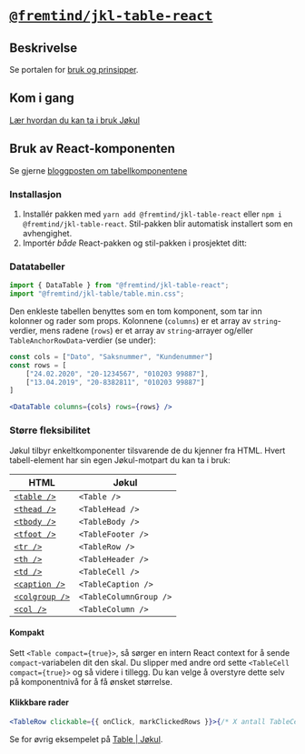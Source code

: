 # [`@fremtind/jkl-table-react`](https://jokul.fremtind.no/komponenter/table)

## Beskrivelse

Se portalen for [bruk og prinsipper](https://jokul.fremtind.no/komponenter/table).

## Kom i gang

[Lær hvordan du kan ta i bruk Jøkul](https://jokul.fremtind.no/developer/getting-started/)

## Bruk av React-komponenten

Se gjerne [bloggposten om tabellkomponentene](https://jokul.fremtind.no/blog/tabeller/tabeller-i-2021/)

### Installasjon

1. Installér pakken med `yarn add @fremtind/jkl-table-react` eller `npm i @fremtind/jkl-table-react`. Stil-pakken blir automatisk installert som en avhengighet.
2. Importér _både_ React-pakken og stil-pakken i prosjektet ditt:

### Datatabeller

```js
import { DataTable } from "@fremtind/jkl-table-react";
import "@fremtind/jkl-table/table.min.css";
```

Den enkleste tabellen benyttes som en tom komponent, som tar inn kolonner og rader som props. Kolonnene (`columns`) er et array av `string`-verdier, mens radene (`rows`) er et array av `string`-arrayer og/eller `TableAnchorRowData`-verdier (se under):

```jsx
const cols = ["Dato", "Saksnummer", "Kundenummer"]
const rows = [
    ["24.02.2020", "20-1234567", "010203 99887"],
    ["13.04.2019", "20-8382811", "010203 99887"]
]

<DataTable columns={cols} rows={rows} />
```

### Større fleksibilitet

Jøkul tilbyr enkeltkomponenter tilsvarende de du kjenner fra HTML. Hvert tabell-element har sin egen Jøkul-motpart du kan ta i bruk:

<table>
    <thead>
        <tr>
            <th>HTML</th>
            <th>Jøkul</th>
        </tr>
    </thead>
    <tbody>
        <tr>
            <td>
                <a href="https://developer.mozilla.org/en-US/docs/Web/HTML/Element/table">
                    <code>&lt;table /&gt;</code>
                </a>
            </td>
            <td>
                <code>&lt;Table /&gt;</code>
            </td>
        </tr>
        <tr>
            <td>
                <a href="https://developer.mozilla.org/en-US/docs/Web/HTML/Element/thead">
                    <code>&lt;thead /&gt;</code>
                </a>
            </td>
            <td>
                <code>&lt;TableHead /&gt;</code>
            </td>
        </tr>
        <tr>
            <td>
                <a href="https://developer.mozilla.org/en-US/docs/Web/HTML/Element/tbody">
                    <code>&lt;tbody /&gt;</code>
                </a>
            </td>
            <td>
                <code>&lt;TableBody /&gt;</code>
            </td>
        </tr>
        <tr>
            <td>
                <a href="https://developer.mozilla.org/en-US/docs/Web/HTML/Element/tfoot">
                    <code>&lt;tfoot /&gt;</code>
                </a>
            </td>
            <td>
                <code>&lt;TableFooter /&gt;</code>
            </td>
        </tr>
        <tr>
            <td>
                <a href="https://developer.mozilla.org/en-US/docs/Web/HTML/Element/tr">
                    <code>&lt;tr /&gt;</code>
                </a>
            </td>
            <td>
                <code>&lt;TableRow /&gt;</code>
            </td>
        </tr>
        <tr>
            <td>
                <a href="https://developer.mozilla.org/en-US/docs/Web/HTML/Element/th">
                    <code>&lt;th /&gt;</code>
                </a>
            </td>
            <td>
                <code>&lt;TableHeader /&gt;</code>
            </td>
        </tr>
        <tr>
            <td>
                <a href="https://developer.mozilla.org/en-US/docs/Web/HTML/Element/td">
                    <code>&lt;td /&gt;</code>
                </a>
            </td>
            <td>
                <code>&lt;TableCell /&gt;</code>
            </td>
        </tr>
        <tr>
            <td>
                <a href="https://developer.mozilla.org/en-US/docs/Web/HTML/Element/caption">
                    <code>&lt;caption /&gt;</code>
                </a>
            </td>
            <td>
                <code>&lt;TableCaption /&gt;</code>
            </td>
        </tr>
        <tr>
            <td>
                <a href="https://developer.mozilla.org/en-US/docs/Web/HTML/Element/colgroup">
                    <code>&lt;colgroup /&gt;</code>
                </a>
            </td>
            <td>
                <code>&lt;TableColumnGroup /&gt;</code>
            </td>
        </tr>
        <tr>
            <td>
                <a href="https://developer.mozilla.org/en-US/docs/Web/HTML/Element/col">
                    <code>&lt;col /&gt;</code>
                </a>
            </td>
            <td>
                <code>&lt;TableColumn /&gt;</code>
            </td>
        </tr>
    </tbody>
</table>

#### Kompakt

Sett `<Table compact={true}>`, så sørger en intern React context for å sende `compact`-variabelen dit den skal. Du slipper med andre ord sette `<TableCell compact={true}>` og så videre i tillegg. Du kan velge å overstyre dette selv på komponentnivå for å få ønsket størrelse.

#### Klikkbare rader

```jsx
<TableRow clickable={{ onClick, markClickedRows }}>{/* X antall TableCells */}</TableRow>
```

Se for øvrig eksempelet på [Table | Jøkul](https://jokul.fremtind.no/komponenter/table).
